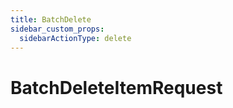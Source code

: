 ```yaml
---
title: BatchDelete
sidebar_custom_props:
  sidebarActionType: delete
---
```


# BatchDeleteItemRequest
